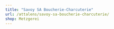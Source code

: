 ```yaml
---
title: "Savoy SA Boucherie-Charcuterie"
url: /attalens/savoy-sa-boucherie-charcuterie/
shop: Metzgerei
---
```

